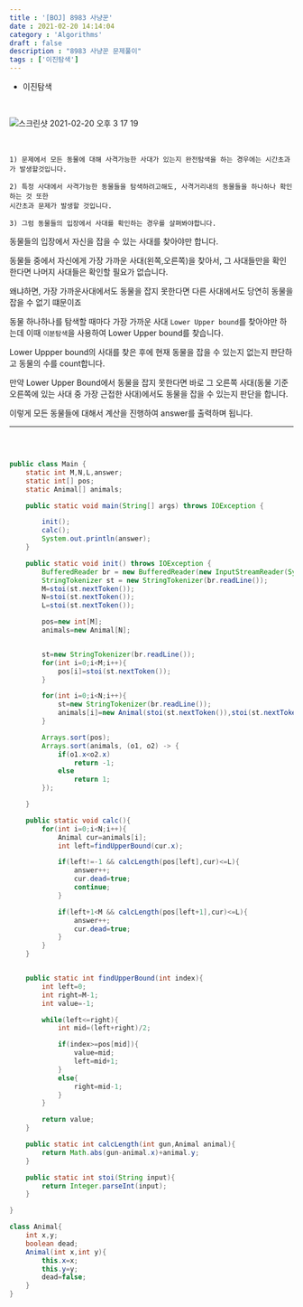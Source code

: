 ```yaml
---
title : '[BOJ] 8983 사냥꾼'
date : 2021-02-20 14:14:04
category : 'Algorithms'
draft : false
description : "8983 사냥꾼 문제풀이"
tags : ['이진탐색']
---
```


* 이진탐색

<br/>

![스크린샷 2021-02-20 오후 3 17 19](https://user-images.githubusercontent.com/57346393/108585947-c3a73e80-738e-11eb-98df-a4fe7745fc09.png)


<br/>

```
1) 문제에서 모든 동물에 대해 사격가능한 사대가 있는지 완전탐색을 하는 경우에는 시간초과가 발생할것입니다.

2) 특정 사대에서 사격가능한 동물들을 탐색하려고해도, 사격거리내의 동물들을 하나하나 확인하는 것 또한
시간초과 문제가 발생할 것입니다.

3) 그럼 동물들의 입장에서 사대를 확인하는 경우를 살펴봐야합니다.
```

동물들의 입장에서 자신을 잡을 수 있는 사대를 찾아야만 합니다. 

동물들 중에서 자신에게 가장 가까운 사대(왼쪽,오른쪽)을 찾아서, 그 사대들만을 확인한다면 나머지 사대들은 확인할 필요가 없습니다.

왜냐하면, 가장 가까운사대에서도 동물을 잡지 못한다면 다른 사대에서도 당연히 동물을 잡을 수 없기 떄문이죠

동물 하나하나를 탐색할 때마다 가장 가까운 사대 `Lower Upper bound`를 찾아야만 하는데 이때 `이분탐색`을 사용하여 Lower Upper bound를 찾습니다.

Lower Uppper bound의 사대를 찾은 후에 현재 동물을 잡을 수 있는지 없는지 판단하고 동물의 수를 count합니다.

만약 Lower Upper Bound에서 동물을 잡지 못한다면 바로 그 오른쪽 사대(동물 기준 오른쪽에 있는 사대 중 가장 근접한 사대)에서도 동물을 잡을 수 있는지 판단을 합니다.

이렇게 모든 동물들에 대해서 계산을 진행하여 answer를 출력하며 됩니다.


---

<br/>

```java

public class Main {
    static int M,N,L,answer;
    static int[] pos;
    static Animal[] animals;

    public static void main(String[] args) throws IOException {

        init();
        calc();
        System.out.println(answer);
    }

    public static void init() throws IOException {
        BufferedReader br = new BufferedReader(new InputStreamReader(System.in));
        StringTokenizer st = new StringTokenizer(br.readLine());
        M=stoi(st.nextToken());
        N=stoi(st.nextToken());
        L=stoi(st.nextToken());

        pos=new int[M];
        animals=new Animal[N];


        st=new StringTokenizer(br.readLine());
        for(int i=0;i<M;i++){
            pos[i]=stoi(st.nextToken());
        }

        for(int i=0;i<N;i++){
            st=new StringTokenizer(br.readLine());
            animals[i]=new Animal(stoi(st.nextToken()),stoi(st.nextToken()));
        }

        Arrays.sort(pos);
        Arrays.sort(animals, (o1, o2) -> {
            if(o1.x<o2.x)
                return -1;
            else
                return 1;
        });

    }

    public static void calc(){
        for(int i=0;i<N;i++){
            Animal cur=animals[i];
            int left=findUpperBound(cur.x);

            if(left!=-1 && calcLength(pos[left],cur)<=L){
                answer++;
                cur.dead=true;
                continue;
            }

            if(left+1<M && calcLength(pos[left+1],cur)<=L){
                answer++;
                cur.dead=true;
            }
        }
    }


    public static int findUpperBound(int index){
        int left=0;
        int right=M-1;
        int value=-1;

        while(left<=right){
            int mid=(left+right)/2;

            if(index>=pos[mid]){
                value=mid;
                left=mid+1;
            }
            else{
                right=mid-1;
            }
        }

        return value;
    }

    public static int calcLength(int gun,Animal animal){
        return Math.abs(gun-animal.x)+animal.y;
    }

    public static int stoi(String input){
        return Integer.parseInt(input);
    }

}

class Animal{
    int x,y;
    boolean dead;
    Animal(int x,int y){
        this.x=x;
        this.y=y;
        dead=false;
    }
}


```
